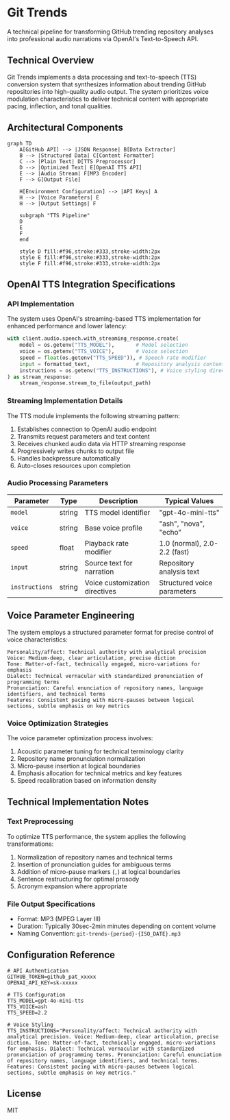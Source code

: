 # Git Trends

A technical pipeline for transforming GitHub trending repository analyses into professional audio narrations via OpenAI's Text-to-Speech API.

## Technical Overview

Git Trends implements a data processing and text-to-speech (TTS) conversion system that synthesizes information about trending GitHub repositories into high-quality audio output. The system prioritizes voice modulation characteristics to deliver technical content with appropriate pacing, inflection, and tonal qualities.

## Architectural Components

```mermaid
graph TD
    A[GitHub API] --> |JSON Response| B[Data Extractor]
    B --> |Structured Data| C[Content Formatter]
    C --> |Plain Text| D[TTS Preprocessor]
    D --> |Optimized Text| E[OpenAI TTS API]
    E --> |Audio Stream| F[MP3 Encoder]
    F --> G[Output File]
    
    H[Environment Configuration] --> |API Keys| A
    H --> |Voice Parameters| E
    H --> |Output Settings| F
    
    subgraph "TTS Pipeline"
    D
    E
    F
    end
    
    style D fill:#f96,stroke:#333,stroke-width:2px
    style E fill:#f96,stroke:#333,stroke-width:2px
    style F fill:#f96,stroke:#333,stroke-width:2px
```

## OpenAI TTS Integration Specifications

### API Implementation

The system uses OpenAI's streaming-based TTS implementation for enhanced performance and lower latency:

```python
with client.audio.speech.with_streaming_response.create(
    model = os.getenv("TTS_MODEL"),       # Model selection
    voice = os.getenv("TTS_VOICE"),       # Voice selection
    speed = float(os.getenv("TTS_SPEED")), # Speech rate modifier
    input = formatted_text,               # Repository analysis content
    instructions = os.getenv("TTS_INSTRUCTIONS"), # Voice styling directives
) as stream_response:
    stream_response.stream_to_file(output_path)
```

### Streaming Implementation Details

The TTS module implements the following streaming pattern:

1. Establishes connection to OpenAI audio endpoint
2. Transmits request parameters and text content
3. Receives chunked audio data via HTTP streaming response
4. Progressively writes chunks to output file
5. Handles backpressure automatically
6. Auto-closes resources upon completion

### Audio Processing Parameters

| Parameter | Type | Description | Typical Values |
|-----------|------|-------------|----------------|
| `model` | string | TTS model identifier | "gpt-4o-mini-tts" |
| `voice` | string | Base voice profile | "ash", "nova", "echo" |
| `speed` | float | Playback rate modifier | 1.0 (normal), 2.0-2.2 (fast) |
| `input` | string | Source text for narration | Repository analysis text |
| `instructions` | string | Voice customization directives | Structured voice parameters |

## Voice Parameter Engineering

The system employs a structured parameter format for precise control of voice characteristics:

```
Personality/affect: Technical authority with analytical precision
Voice: Medium-deep, clear articulation, precise diction
Tone: Matter-of-fact, technically engaged, micro-variations for emphasis
Dialect: Technical vernacular with standardized pronunciation of programming terms
Pronunciation: Careful enunciation of repository names, language identifiers, and technical terms
Features: Consistent pacing with micro-pauses between logical sections, subtle emphasis on key metrics
```

### Voice Optimization Strategies

The voice parameter optimization process involves:

1. Acoustic parameter tuning for technical terminology clarity
2. Repository name pronunciation normalization
3. Micro-pause insertion at logical boundaries
4. Emphasis allocation for technical metrics and key features
5. Speed recalibration based on information density

## Technical Implementation Notes

### Text Preprocessing

To optimize TTS performance, the system applies the following transformations:

1. Normalization of repository names and technical terms
2. Insertion of pronunciation guides for ambiguous terms
3. Addition of micro-pause markers (`,`) at logical boundaries
4. Sentence restructuring for optimal prosody
5. Acronym expansion where appropriate

### File Output Specifications

- Format: MP3 (MPEG Layer III)
- Duration: Typically 30sec-2min minutes depending on content volume
- Naming Convention: `git-trends-{period}-{ISO_DATE}.mp3`

## Configuration Reference

```
# API Authentication
GITHUB_TOKEN=github_pat_xxxxx
OPENAI_API_KEY=sk-xxxxx

# TTS Configuration
TTS_MODEL=gpt-4o-mini-tts
TTS_VOICE=ash
TTS_SPEED=2.2

# Voice Styling
TTS_INSTRUCTIONS="Personality/affect: Technical authority with analytical precision. Voice: Medium-deep, clear articulation, precise diction. Tone: Matter-of-fact, technically engaged, micro-variations for emphasis. Dialect: Technical vernacular with standardized pronunciation of programming terms. Pronunciation: Careful enunciation of repository names, language identifiers, and technical terms. Features: Consistent pacing with micro-pauses between logical sections, subtle emphasis on key metrics."
```

## License

MIT